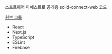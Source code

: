 소프트웨어 마에스트로 공개용 solid-connect-web 코드

[원본 그룹](https://github.com/solid-connection)

- React
- Next.js
- TypeScript
- ESLint
- Firebase
